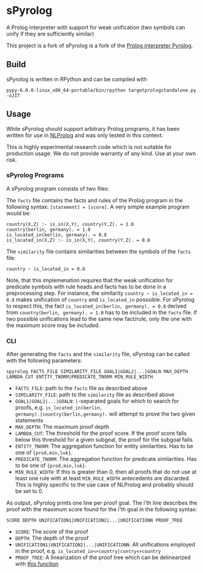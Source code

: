# sPyrolog
A Prolog interpreter with support for weak unification (two symbols can unify if they are sufficiently similar)

This project is a fork of sPyrolog is a fork of the [Prolog interpreter Pyrolog](https://bitbucket.org/cfbolz/pyrolog/).

## Build
sPyrolog is written in RPython and can be compiled with

```pypy-6.0.0-linux_x86_64-portable/bin/rpython targetprologstandalone.py -oJIT```

## Usage
While sPyrolog should support arbitrary Prolog programs, it has been written for use in [NLProlog](https://github.com/leonweber/nlprolog) and was only tested in this context.

This is highly experimental research code which is not suitable for production usage. We do not provide warranty of any kind. Use at your own risk.


### sPyrolog Programs
A sPyrolog program consists of two files:

The `facts` file contains the facts and rules of the Prolog program in the following syntax: `[statement] = [score]`.
A very simple example program would be:

```
country(X,Z) :- is_in(X,Y), country(Y,Z). = 1.0
country(berlin, germany). = 1.0
is_located_in(berlin, germany). = 0.8
is_located_in(X,Z) :- is_in(X,Y), country(Y,Z). = 0.8
```

The `similarity` file contains similarities between the symbols of the `facts` file:

```
country ~ is_located_in = 0.8
```

Note, that this implemenation requires that the weak unification for predicate symbols with rule heads and facts has to be done in a preprocessing step.
For instance, the similarity `country ~ is_located_in = 0.8` makes unification of `country` and `is_located_in` posssible.
For sPyrolog to respect this, the fact `is_located_in(berlin, germany). = 0.8` derived from `country(berlin, germany). = 1.0` has to be included in the `facts` file.
If two possible unifications lead to the same new fact/rule, only the one with the maximum score may be included.

### CLI
After generating the `facts` and the `similarity` file, sPyrolog can be called with the following parameters:
```
spyrolog FACTS_FILE SIMILARITY_FILE GOAL1|GOAL2|...|GOALN MAX_DEPTH LAMBDA_CUT ENTITY_TNORM|PREDICATE_TNORM MIN_RULE_WIDTH
```
* `FACTS_FILE`: path to the `facts` file as described above
* `SIMILARITY_FILE`: path to the `similarity` file as described above
* `GOAL1|GOAL2|...|GOALN`: `|`-separated goals for which to search for proofs, e.g. `is_located_in(berlin, germany).|country(berlin,germany).` will attempt to prove the two given statements
* `MAX_DEPTH`: The maximum proof depth
* `LAMBDA_CUT`: The threshold for the proof score. If the proof score falls below this threshold for a given subgoal, the proof for the subgoal fails.
* `ENTITY_TNORM`: The aggregation function for entity similarities. Has to be one of `{prod,min,luk}`.
* `PREDICATE_TNORM`: The aggregation function for predicate similarities. Has to be one of `{prod,min,luk}`.
* `MIN_RULE_WIDTH`: If this is greater than 0, then all proofs that do not use at least one rule with at least `MIN_RULE_WIDTH` antecedents are discarded. This is highly specific to the use case of NLProlog and probably should be set to 0.

As output, sPyrolog prints one line per proof goal. The i'th line describes the proof with the maximum score found for the i'th goal in the following syntax:
```
SCORE DEPTH UNIFICATION1|UNIFICATION2|...|UNIFICATIONN PROOF_TREE
```
* `SCORE`: The score of the proof
* `DEPTH`: The depth of the proof
* `UNIFICATION1|UNIFICATION2|...|UNIFICATIONN`: All unifications employed in the proof, e.g. `is_located_in<>country|contry<>country`
* `PROOF_TREE`: A linearization of the proof tree which can be delinearized with [this function](https://github.com/leonweber/nlprolog/blob/6b836ae2a03496fd55e963dd35877e55eac672a0/visualize_proof_tree.py#L56)
